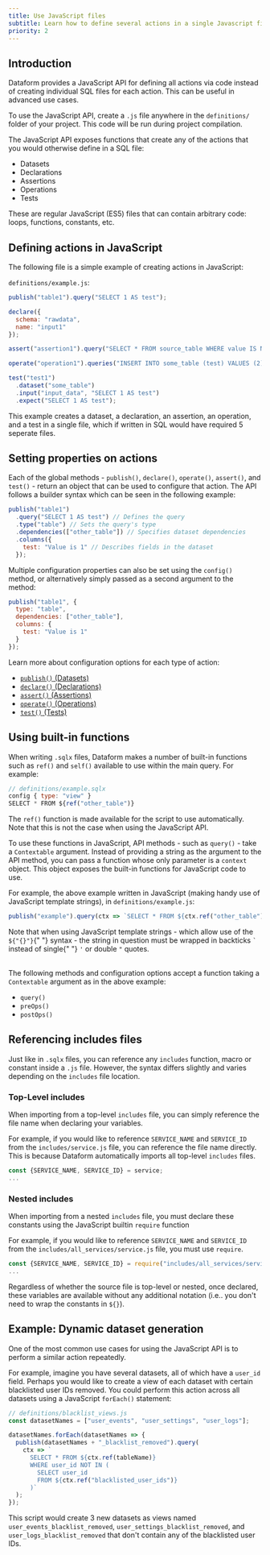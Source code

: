 ```yaml
---
title: Use JavaScript files
subtitle: Learn how to define several actions in a single Javascript file.
priority: 2
---
```


## Introduction

Dataform provides a JavaScript API for defining all actions via code instead of creating individual SQL files for each action. This can be useful in advanced use cases.

To use the JavaScript API, create a `.js` file anywhere in the `definitions/` folder of your project. This code will be run during project compilation.

The JavaScript API exposes functions that create any of the actions that you would otherwise define in a SQL file:

- Datasets
- Declarations
- Assertions
- Operations
- Tests

These are regular JavaScript (ES5) files that can contain arbitrary code: loops, functions, constants, etc.

## Defining actions in JavaScript

The following file is a simple example of creating actions in JavaScript:

`definitions/example.js`:

```js
publish("table1").query("SELECT 1 AS test");

declare({
  schema: "rawdata",
  name: "input1"
});

assert("assertion1").query("SELECT * FROM source_table WHERE value IS NULL");

operate("operation1").queries("INSERT INTO some_table (test) VALUES (2)");

test("test1")
  .dataset("some_table")
  .input("input_data", "SELECT 1 AS test")
  .expect("SELECT 1 AS test");
```

This example creates a dataset, a declaration, an assertion, an operation, and a test in a single file, which if written in SQL would have required 5 seperate files.

## Setting properties on actions

Each of the global methods - `publish()`, `declare()`, `operate()`, `assert()`, and `test()` - return an object that can be used to configure that action. The API follows a builder syntax which can be seen in the following example:

```js
publish("table1")
  .query("SELECT 1 AS test") // Defines the query
  .type("table") // Sets the query's type
  .dependencies(["other_table"]) // Specifies dataset dependencies
  .columns({
    test: "Value is 1" // Describes fields in the dataset
  });
```

Multiple configuration properties can also be set using the `config()` method, or alternatively simply passed as a second argument to the method:

```js
publish("table1", {
  type: "table",
  dependencies: ["other_table"],
  columns: {
    test: "Value is 1"
  }
});
```

Learn more about configuration options for each type of action:

- [`publish()` (Datasets)](../datasets/publish)
- [`declare()` (Declarations)](../declarations)
- [`assert()` (Assertions)](../assertions)
- [`operate()` (Operations)](../operations)
- [`test()` (Tests)](../tests)

## Using built-in functions

When writing `.sqlx` files, Dataform makes a number of built-in functions such as `ref()` and `self()` available to use within the main query. For example:

```js
// definitions/example.sqlx
config { type: "view" }
SELECT * FROM ${ref("other_table")}
```

The `ref()` function is made available for the script to use automatically. Note that this is not the case when using the JavaScript API.

To use these functions in JavaScript, API methods - such as `query()` - take a `Contextable` argument. Instead of providing a string as the argument to the API method,
you can pass a function whose only parameter is a `context` object. This object exposes the built-in functions for JavaScript code to use.

For example, the above example written in JavaScript (making handy use of JavaScript template strings), in `definitions/example.js`:

```js
publish("example").query(ctx => `SELECT * FROM ${ctx.ref("other_table")}`);
```

<div className="bp3-callout bp3-icon-info-sign bp3-intent-warning" markdown="1">
  Note that when using JavaScript template strings - which allow use of the <code>${"{}"}</code>{" "}
  syntax - the string in question must be wrapped in backticks <code>`</code> instead of single{" "}
  <code>'</code> or double <code>"</code> quotes.
</div>

<br />

The following methods and configuration options accept a function taking a `Contextable` argument as in the above example:

- `query()`
- `preOps()`
- `postOps()`

## Referencing includes files

Just like in `.sqlx` files, you can reference any `includes` function, macro or constant inside a `.js` file. However, the syntax differs slightly and varies depending on the `includes` file location.

### Top-Level includes

When importing from a top-level `includes` file, you can simply reference the file name when declaring your variables.

For example, if you would like to reference `SERVICE_NAME` and `SERVICE_ID` from the `includes/service.js` file, you can reference the file name directly. This is because Dataform automatically imports
all top-level `includes` files.

```js
const {SERVICE_NAME, SERVICE_ID} = service;
...
```

### Nested includes

When importing from a nested `includes` file, you must declare these constants using the JavaScript builtin `require` function

For example, if you would like to reference `SERVICE_NAME` and `SERVICE_ID` from the `includes/all_services/service.js` file, you must use `require`.

```js
const {SERVICE_NAME, SERVICE_ID} = require("includes/all_services/service.js");
...
```

Regardless of whether the source file is top-level or nested, once declared, these variables are available without any additional notation (i.e.. you don't need to wrap the constants in `${}`).

## Example: Dynamic dataset generation

One of the most common use cases for using the JavaScript API is to perform a similar action repeatedly.

For example, imagine you have several datasets, all of which have a `user_id` field. Perhaps you would like to create a view of each dataset with certain blacklisted user IDs removed.
You could perform this action across all datasets using a JavaScript `forEach()` statement:

```js
// definitions/blacklist_views.js
const datasetNames = ["user_events", "user_settings", "user_logs"];

datasetNames.forEach(datasetNames => {
  publish(datasetNames + "_blacklist_removed").query(
    ctx => `
      SELECT * FROM ${ctx.ref(tableName)}
      WHERE user_id NOT IN (
        SELECT user_id
        FROM ${ctx.ref("blacklisted_user_ids")}
      )`
  );
});
```

This script would create 3 new datasets as views named `user_events_blacklist_removed`, `user_settings_blacklist_removed`, and `user_logs_blacklist_removed` that don't contain any of the blacklisted user IDs.
